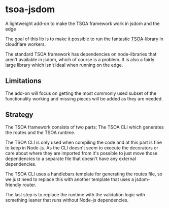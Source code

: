 # tsoa-jsdom

A lightweight add-on to make the TSOA framework work in jsdom and the edge

The goal of this lib is to make it possible to run the fantastic [TSOA](https://tsoa-community.github.io/)-library in cloudflare workers.

The standard TSOA framework has dependencies on node-libraries that aren't available in jsdom, which of course is a problem. It is also a fairly large library which isn't ideal when running on the edge.

## Limitations

The add-on will focus on getting the most commonly used subset of the functionality working and missing pieces will be added as they are needed.

## Strategy

The TSOA framework consists of two parts: The TSOA CLI which generates the routes and the TSOA runtime.

The TSOA CLI is only used when compiling the code and at this part is fine to keep in Node-js. As the CLI doesn't seem to execute the decorators or care about where they are imported from it's possible to just move those dependencies to a separate file that doesn't have any external dependencies.

The TSOA CLI uses a handlebars template for generating the routes file, so we just need to replace this with another template that uses a jsdom-friendly router.

The last step is to replace the runtime with the validation logic with something leaner that runs without Node-js dependencies.
